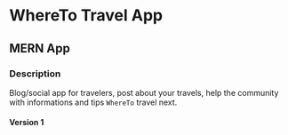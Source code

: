 # WhereTo Travel App

## MERN App

### Description

Blog/social app for travelers, post about your travels, help the community with informations and tips `WhereTo` travel next.

#### Version 1
